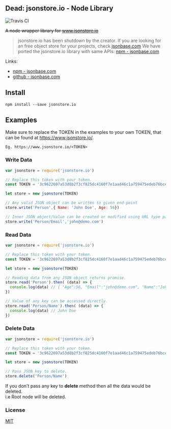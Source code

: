 ## Dead: jsonstore.io - Node Library
![Travis CI](https://travis-ci.org/Tilak999/jsonstore.io.svg?branch=master)

~~A node wrapper library for <a href='https://www.jsonstore.io'>www.jsonstore.io</a>~~

> jsonstore.io has been shutdown by the creator. If you are looking for an free object store for your projects, check [jsonbase.com](https://jsonbase.com)
> We have ported the jsonstore.io library with same APIs: [npm - jsonbase.com](https://www.npmjs.com/package/jsonbase.com)

Links: 
- [npm - jsonbase.com](https://www.npmjs.com/package/jsonbase.com)
- [github - jsonbase.com](https://github.com/Tilak999/jsonbase.com)

## Install
``` shell
npm install --save jsonstore.io
```
## Examples
Make sure to replace the TOKEN in the examples to your own TOKEN, that can be found at <a href='https://www.jsonstore.io/'>https://www.jsonstore.io/</a>.

``` shell
Eg. https://www.jsonstore.io/<TOKEN>
```

### Write Data
```js
var jsonstore = require('jsonstore.io')

// Replace this token with your token.
const TOKEN = '3c9622697a53d8b2f3cf825dc4160f7e1aad46c1a759475edeb76bce5cd33a64'

let store = new jsonstore(TOKEN)

// Any valid JSON object can be written to given end-point
store.write('Person',{ Name: 'John Doe', Age: 56})

// Inner JSON object/Value can be created or modified using URL type path.
store.write('Person/Email','john@demo.com')
```

### Read Data
```js
var jsonstore = require('jsonstore.io')

// Replace this token with your token.
const TOKEN = '3c9622697a53d8b2f3cf825dc4160f7e1aad46c1a759475edeb76bce5cd33a64'

let store = new jsonstore(TOKEN)

// Reading data from any JSON object returns promise.
store.read('Person').then( (data) => {
  console.log(data) // { "Age":56, "Email":"john@demo.com", "Name":"John Doe" }
})

// Value of any key can be accessed directly.
store.read('Person/Name').then( (data) => {
  console.log(data) // John Doe
})
```

### Delete Data
```js
var jsonstore = require('jsonstore.io')

// Replace this token with your token.
const TOKEN = '3c9622697a53d8b2f3cf825dc4160f7e1aad46c1a759475edeb76bce5cd33a64'

let store = new jsonstore(TOKEN)

// Pass JSON key to delete.
store.delete('Person/Name')
```
If you don't pass any key to <b>delete</b> method then all the data would be deleted.<br/>i.e Root node will be deleted.

### License
[MIT](LICENSE)

